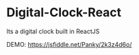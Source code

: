 # Digital-Clock-React
Its a digital clock built in ReactJS


DEMO: https://jsfiddle.net/Panky/2k3z4d6o/
